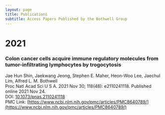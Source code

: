 ```yaml
---
layout: page
title: Publications
subtitle: Access Papers Published by the Bothwell Group
---
```



# 2021
### Colon cancer cells acquire immune regulatory molecules from tumor-infiltrating lymphocytes by trogocytosis
Jae Hun Shin, Jaekwang Jeong, Stephen E. Maher, Heon-Woo Lee, Jaechul Lim, Alfred L. M. Bothwell\
Proc Natl Acad Sci U S A. 2021 Nov 30; 118(48): e2110241118. Published online 2021 Nov 24.\
DOI: [10.1073/pnas.2110241118](10.1073/pnas.2110241118)\
PMC Link: [https://www.ncbi.nlm.nih.gov/pmc/articles/PMC8640789/](https://www.ncbi.nlm.nih.gov/pmc/articles/PMC8640789/)




